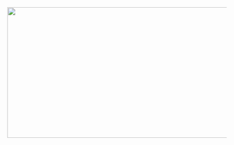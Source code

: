 <a href="https://github.com/devxb/gitanimals">
<img
  src="https://render.gitanimals.org/farms/heewonyong"
  width="600"
  height="300"
/>
</a>
